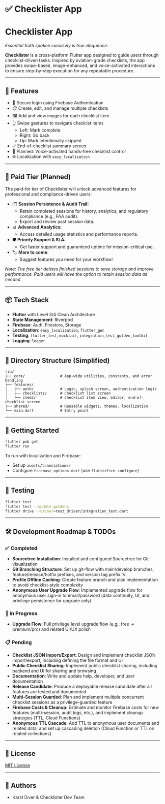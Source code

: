 # ✅ Checklister App
# Checklister App  
*Essential truth spoken concisely is true eloquence.*

**Checklister** is a cross-platform Flutter app designed to guide users through checklist-driven tasks. Inspired by aviation-grade checklists, the app provides swipe-based, image-enhanced, and voice-activated interactions to ensure step-by-step execution for any repeatable procedure.

---

## 📱 Features

- 🔐 Secure login using Firebase Authentication
- 📋 Create, edit, and manage multiple checklists
- 🖼️ Add and view images for each checklist item
- 👆 Swipe gestures to navigate checklist items
  - Left: Mark complete
  - Right: Go back
  - Up: Mark intentionally skipped
- ✅ End-of-checklist summary screen
- 🧠 Planned: Voice-activated hands-free checklist control
- 🌐 Localization with `easy_localization`

---

## 💎 Paid Tier (Planned)

The paid-for tier of Checklister will unlock advanced features for professional and compliance-driven users:

- 🗂️ **Session Persistence & Audit Trail:**
  - Retain completed sessions for history, analytics, and regulatory compliance (e.g., FAA audit).
  - Export and review past session data.
- 📊 **Advanced Analytics:**
  - Access detailed usage statistics and performance reports.
- 🛡️ **Priority Support & SLA:**
  - Get faster support and guaranteed uptime for mission-critical use.
- 🏷️ **More to come:**
  - Suggest features you need for your workflow!

*Note: The free tier deletes finished sessions to save storage and improve performance. Paid users will have the option to retain session data as needed.*

---

## 📦 Tech Stack

- **Flutter** with Level 3/4 Clean Architecture
- **State Management**: Riverpod
- **Firebase**: Auth, Firestore, Storage
- **Localization**: `easy_localization`, `flutter_gen`
- **Testing**: `flutter_test`, `mocktail`, `integration_test`, `golden_toolkit`
- **Logging**: `logger`

---

## 📁 Directory Structure (Simplified)

```
lib/
├── core/                # App-wide utilities, constants, and error handling
├── features/
│   ├── auth/            # Login, splash screen, authentication logic
│   ├── checklists/      # Checklist list screen
│   └── items/           # Checklist item view, editor, end-of-checklist screen
├── shared/              # Reusable widgets, themes, localization
└── main.dart            # Entry point
```

---

## 🚀 Getting Started

```bash
flutter pub get
flutter run
```

To run with localization and Firebase:
- Set up `assets/translations/`
- Configure `firebase_options.dart` (use `flutterfire configure`)

---

## 🧪 Testing

```bash
flutter test
flutter test --update-goldens
flutter drive --driver=test_driver/integration_test.dart
```

---

## 🛠️ Development Roadmap & TODOs

### ✅ Completed
- **Sourcetree Installation**: Installed and configured Sourcetree for Git visualization
- **Git Branching Structure**: Set up git-flow with main/develop branches, feature/release/hotfix prefixes, and version tag prefix 'v'
- **Profile Offline Caching**: Create feature branch and plan implementation to avoid checklist-style complexity
- **Anonymous User Upgrade Flow**: Implemented upgrade flow for anonymous user sign-in to email/password (data continuity, UI, and privilege persistence for upgrade only)

### 🔄 In Progress
- **Upgrade Flow**: Full privilege level upgrade flow (e.g., free → premium/pro) and related UI/UX polish

### 📋 Pending
- **Checklist JSON Import/Export**: Design and implement checklist JSON import/export, including defining the file format and UI
- **Public Checklist Sharing**: Implement public checklist sharing, including backend and UI for sharing and browsing
- **Documentation**: Write and update help, developer, and user documentation
- **Release Candidate**: Produce a deployable release candidate after all features are tested and documented
- **Multi-Session Guarded**: Plan and implement multiple concurrent checklist sessions as a privilege-guarded feature
- **Firebase Costs & Cleanup**: Estimate and monitor Firebase costs for new features (multi-session, audit logs, etc.), and implement cleanup strategies (TTL, Cloud Functions)
- **Anonymous TTL Cascade**: Add TTL to anonymous user documents and related data, and set up cascading deletion (Cloud Function or TTL on related collections)

---

## 📇 License

[MIT License](LICENSE)

---

## 👤 Authors

- Karst Diver & Checklister Dev Team

